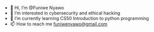 - 👋 Hi, I’m @Funiwe Nyawo
- 👀 I’m interested in cybersecurity and ethical hacking 
- 🌱 I’m currently learning CS50 Introduction to python programming 
- 📫 How to reach me funiwenyawo@gmail.com

<!---
funiie/funiie is a ✨ special ✨ repository because its `README.md` (this file) appears on your GitHub profile.
You can click the Preview link to take a look at your changes.
--->
